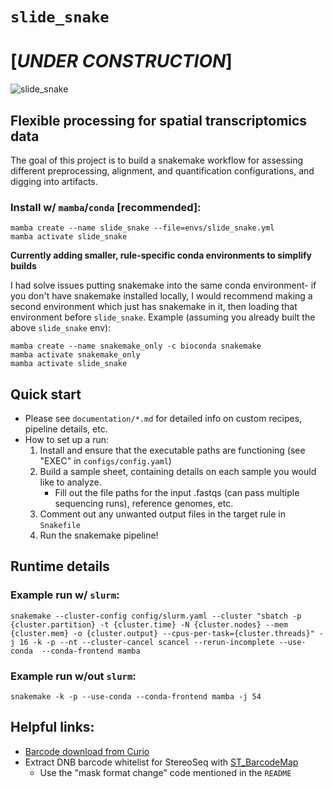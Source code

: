 # `slide_snake`
# [***UNDER CONSTRUCTION***]
![slide_snake](images/slide_snake_logo.png)
## Flexible processing for spatial transcriptomics data

The goal of this project is to build a snakemake workflow for assessing different preprocessing, alignment, and quantification configurations, and digging into artifacts.  


### Install w/ `mamba`/`conda` [recommended]:
```
mamba create --name slide_snake --file=envs/slide_snake.yml
mamba activate slide_snake
```
**Currently adding smaller, rule-specific conda environments to simplify builds**

I had solve issues putting snakemake into the same conda environment- if you don't have snakemake installed locally, I would recommend making a second environment which just has snakemake in it, then loading that environment before `slide_snake`. Example (assuming you already built the above `slide_snake` env):
```
mamba create --name snakemake_only -c bioconda snakemake
mamba activate snakemake_only
mamba activate slide_snake
```  

## Quick start 
- Please see `documentation/*.md` for detailed info on custom recipes, pipeline details, etc.
- How to set up a run:
  1. Install and ensure that the executable paths are functioning (see "EXEC" in `configs/config.yaml`)
  2. Build a sample sheet, containing details on each sample you would like to analyze. 
      - Fill out the file paths for the input .fastqs (can pass multiple sequencing runs), reference genomes, etc.
  3. Comment out any unwanted output files in the target rule in `Snakefile`
  4. Run the snakemake pipeline!

## Runtime details
### Example run w/ `slurm`:
```
snakemake --cluster-config config/slurm.yaml --cluster "sbatch -p {cluster.partition} -t {cluster.time} -N {cluster.nodes} --mem {cluster.mem} -o {cluster.output} --cpus-per-task={cluster.threads}" -j 16 -k -p --nt --cluster-cancel scancel --rerun-incomplete --use-conda  --conda-frontend mamba
```

### Example run w/out `slurm`:
```
snakemake -k -p --use-conda --conda-frontend mamba -j 54
```

## **Helpful links:**
- [Barcode download from Curio](https://curiobioscience.com/support/barcode/)
- Extract DNB barcode whitelist for StereoSeq with [ST_BarcodeMap](https://github.com/STOmics/ST_BarcodeMap) 
  - Use the "mask format change" code mentioned in the `README`
